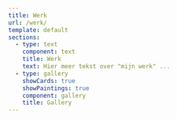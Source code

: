 ```yaml
---
title: Werk
url: /werk/
template: default
sections:
  - type: text
    component: text
    title: Werk
    text: Hier meer tekst over "mijn werk" ...
  - type: gallery
    showCards: true
    showPaintings: true
    component: gallery
    title: Gallery
---
```

